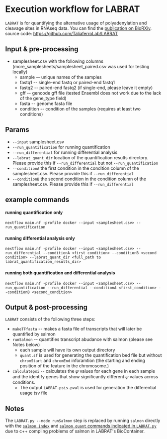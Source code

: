 # Execution workflow for LABRAT

`LABRAT` is for quantifying the alternative usage of polyadenylation and cleavage sites in RNAseq data. You can find the [publication on BioRXiv](https://www.biorxiv.org/content/10.1101/2020.10.05.326702v1).
source code: https://github.com/TaliaferroLab/LABRAT

## Input & pre-processing
- samplesheet.csv with the following columns (more_samplesheets/samplesheet_paired.csv was used for testing locally)
  - sample -- unique names of the samples
  - fastq1 -- single-end fastq or paired-end fastq1
  - fastq2 -- paired-end fastq2 (if single-end, please leave it empty)
  - gff -- gencode gff file (tested Ensembl does not work due to the lack of the gene_type field)
  - fasta -- genome fasta file 
  - condition -- condition of the samples (requires at least two conditions)

## Params

- `--input` samplesheet.csv
- `--run_quantification` for running quantification
- `--run_differential` for running differential analysis
- `--labrat_quant_dir` location of the quantification results directory. Please provide this if `--run_differential` but not `--run_quantification`
- `--conditionA` the first condition in the condition column of the samplesheet.csv. Please provide this if `--run_differential`
- `--conditionB` the second condition in the condition column of the samplesheet.csv. Please provide this if `--run_differential`

## example commands
#### running quantification only
```
nextflow main.nf -profile docker --input <samplesheet.csv> --run_quantification
```
#### running differential analysis only
```
nextflow main.nf -profile docker --input <samplesheet.csv> --run_differential --conditionA <first condition> --conditionB <second condition> --labrat_quant_dir <full_path to labrat_quantification_results_dir>
```
#### running both quantification and differential analysis
```
nextflow main.nf -profile docker --input <samplesheet.csv> --run_quantification --run_differential --conditionA <first_condition> --conditionB <second_condition>
```

## Output & post-processing

`LABRAT` consists of the following three steps:
- `makeTFfasta` -- makes a fasta file of transcripts that will later be quantified by salmon
- `runSalmon` -- quantifies transcript abudance with salmon (please see Notes below)
   - each sample will have its own output directory
   - `quant.sf` is used for generating the quantification bed file but without `chromStart` and `chromEnd` inforamtion (the starting and ending position of the feature in the chromosome.)
- `calculatepsi` -- calculates the 𝜓 values for each gene in each sample and the identify genes that show significantly different 𝜓 values across conditions.
   - The output `LABRAT.psis.pval` is used for generation the differential usage tsv file

## Notes

The `LABRAT.py --mode runSalmon` step is replaced by running `salmon` directly with the [`salmon index`](https://github.com/TaliaferroLab/LABRAT/blob/73b9ddd6b7922a349419b49b2ed25e93e9f261f0/LABRAT.py#L877) and [`salmon quant` commands indicated in `LABRAT.py`](https://github.com/TaliaferroLab/LABRAT/blob/73b9ddd6b7922a349419b49b2ed25e93e9f261f0/LABRAT.py#L354) due to c++ compling problems of salmon in LABRAT's BioContainer.
